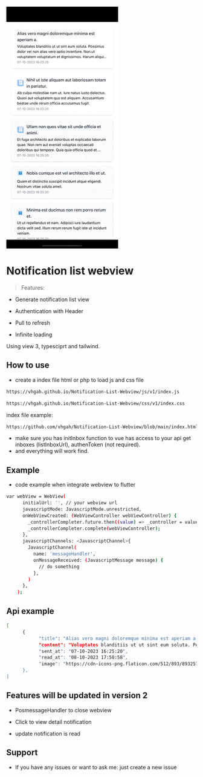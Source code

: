![Alt text](<Simulator Screen Recording - iPhone 14 Pro Max - 2023-10-10 at 07.10.34.gif>)

# Notification list webview

> Features:

- Generate notification list view

- Authentication with Header

- Pull to refresh

- Infinite loading

Using view 3, typesciprt and tailwind.

## How to use
- create a index file html or php to load js and css file
```bash
https://vhgah.github.io/Notification-List-Webview/js/v1/index.js
```
```bash
https://vhgah.github.io/Notification-List-Webview/css/v1/index.css
```
index file example:
```bash
https://github.com/vhgah/Notification-List-Webview/blob/main/index.html
```
- make sure you has initInbox function to vue has access to your api get inboxes (listInboxUrl), authenToken (not required).
- and everything will work find.

## Example
- code example when integrate webview to flutter
```bash
var webView = WebView(
      initialUrl: '', // your webview url
      javascriptMode: JavascriptMode.unrestricted,
      onWebViewCreated: (WebViewController webViewController) {
        _controllerCompleter.future.then((value) => _controller = value);
        _controllerCompleter.complete(webViewController);
      },
      javascriptChannels: <JavascriptChannel>{
        JavascriptChannel(
          name: 'messageHandler',
          onMessageReceived: (JavascriptMessage message) {
            // do something
          },
        )
      },
    );
```

## Api example
```bash
[
      {
            "title": "Alias vero magni doloremque minima est aperiam a.",
            "content": "Voluptates blanditiis ut ut sint eum soluta. Possimus dolor vel non alias vero optio inventore. Non ut voluptatem voluptatum et dignissimos. Harum .",
            "sent_at": "07-10-2023 16:25:20",
            "read_at": "08-10-2023 17:50:58",
            "image": "https://cdn-icons-png.flaticon.com/512/893/893257.png"
      },
]
```

## Features will be updated in version 2

- PosmessageHandler to close webview

- Click to view detail notification

- update notification is read

## Support

- If you have any issues or want to ask me: just create a new issue
